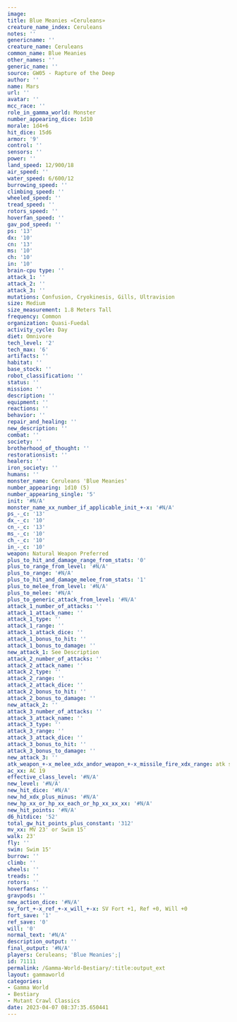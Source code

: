 ```yaml
---
image:
title: Blue Meanies «Ceruleans»
creature_name_index: Ceruleans
notes: ''
genericname: ''
creature_name: Ceruleans
common_name: Blue Meanies
other_names: ''
generic_name: ''
source: GW05 - Rapture of the Deep
author: ''
name: Mars
url: ''
avatar: ''
mcc_race: ''
role_in_gamma_world: Monster
number_appearing_dice: 1d10
morale: 1d4+6
hit_dice: 15d6
armor: '9'
control: ''
sensors: ''
power: ''
land_speed: 12/900/18
air_speed: ''
water_speed: 6/600/12
burrowing_speed: ''
climbing_speed: ''
wheeled_speed: ''
tread_speed: ''
rotors_speed: ''
hoverfan_speed: ''
gav_pod_speed: ''
ps: '13'
dx: '10'
cn: '13'
ms: '10'
ch: '10'
in: '10'
brain-cpu type: ''
attack_1: ''
attack_2: ''
attack_3: ''
mutations: Confusion, Cryokinesis, Gills, Ultravision
size: Medium
size_measurement: 1.8 Meters Tall
frequency: Common
organization: Quasi-Fuedal
activity_cycle: Day
diet: Omnivore
tech_level: '2'
tech_max: '6'
artifacts: ''
habitat: ''
base_stock: ''
robot_classification: ''
status: ''
mission: ''
description: ''
equipment: ''
reactions: ''
behavior: ''
repair_and_healing: ''
new_description: ''
combat: ''
society: ''
brotherhood_of_thought: ''
restorationsist: ''
healers: ''
iron_society: ''
humans: ''
monster_name: Ceruleans 'Blue Meanies'
number_appearing: 1d10 (5)
number_appearing_single: '5'
init: '#N/A'
monster_name_xx_number_if_applicable_init_+-x: '#N/A'
ps_-_c: '13'
dx_-_c: '10'
cn_-_c: '13'
ms_-_c: '10'
ch_-_c: '10'
in_-_c: '10'
weapon: Natural Weapon Preferred
plus_to_hit_and_damage_range_from_stats: '0'
plus_to_range_from_level: '#N/A'
plus_to_range: '#N/A'
plus_to_hit_and_damage_melee_from_stats: '1'
plus_to_melee_from_level: '#N/A'
plus_to_melee: '#N/A'
plus_to_generic_attack_from_level: '#N/A'
attack_1_number_of_attacks: ''
attack_1_attack_name: ''
attack_1_type: ''
attack_1_range: ''
attack_1_attack_dice: ''
attack_1_bonus_to_hit: ''
attack_1_bonus_to_damage: ''
new_attack_1: See Description
attack_2_number_of_attacks: ''
attack_2_attack_name: ''
attack_2_type: ''
attack_2_range: ''
attack_2_attack_dice: ''
attack_2_bonus_to_hit: ''
attack_2_bonus_to_damage: ''
new_attack_2: ''
attack_3_number_of_attacks: ''
attack_3_attack_name: ''
attack_3_type: ''
attack_3_range: ''
attack_3_attack_dice: ''
attack_3_bonus_to_hit: ''
attack_3_bonus_to_damage: ''
new_attack_3: ''
atk_weapon_+-x_melee_xdx_andor_weapon_+-x_missile_fire_xdx_range: atk see description
ac_xx: AC 19
effective_class_level: '#N/A'
new_level: '#N/A'
new_hit_dice: '#N/A'
new_hd_xdx_plus_minus: '#N/A'
new_hp_xx_or_hp_xx_each_or_hp_xx_xx_xx: '#N/A'
new_hit_points: '#N/A'
d6_hitdice: '52'
total_gw_hit_points_plus_constant: '312'
mv_xx: MV 23' or Swim 15'
walk: 23'
fly: ''
swim: Swim 15'
burrow: ''
climb: ''
wheels: ''
treads: ''
rotors: ''
hoverfans: ''
gravpods: ''
new_action_dice: '#N/A'
sv_fort_+-x_ref_+-x_will_+-x: SV Fort +1, Ref +0, Will +0
fort_save: '1'
ref_save: '0'
will: '0'
normal_text: '#N/A'
description_output: ''
final_output: '#N/A'
players: Ceruleans; 'Blue Meanies';|
id: 71111
permalink: /Gamma-World-Bestiary/:title:output_ext
layout: gammaworld
categories:
- Gamma World
- Bestiary
- Mutant Crawl Classics
date: 2023-04-07 08:37:35.650441
---
```

